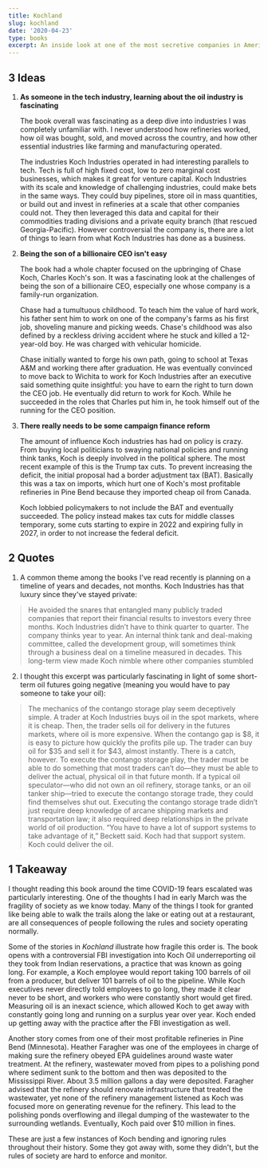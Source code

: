 ```yaml
---
title: Kochland
slug: kochland
date: '2020-04-23'
type: books
excerpt: An inside look at one of the most secretive companies in America.
---
```


## 3 Ideas

1. **As someone in the tech industry, learning about the oil industry is fascinating**

    The book overall was fascinating as a deep dive into industries I was completely unfamiliar with. I never understood how refineries worked, how oil was bought, sold, and moved across the country, and how other essential industries like farming and manufacturing operated.

    The industries Koch Industries operated in had interesting parallels to tech. Tech is full of high fixed cost, low to zero marginal cost businesses, which makes it great for venture capital. Koch Industries with its scale and knowledge of challenging industries, could make bets in the same ways. They could buy pipelines, store oil in mass quantities, or build out and invest in refineries at a scale that other companies could not. They then leveraged this data and capital for their commodities trading divisions and a private equity branch (that rescued Georgia-Pacific). However controversial the company is, there are a lot of things to learn from what Koch Industries has done as a business.

2. **Being the son of a billionaire CEO isn't easy**

    The book had a whole chapter focused on the upbringing of Chase Koch, Charles Koch's son. It was a fascinating look at the challenges of being the son of a billionaire CEO, especially one whose company is a family-run organization.

    Chase had a tumultuous childhood. To teach him the value of hard work, his father sent him to work on one of the company's farms as his first job, shoveling manure and picking weeds. Chase's childhood was also defined by a reckless driving accident where he stuck and killed a 12-year-old boy. He was charged with vehicular homicide.

    Chase initially wanted to forge his own path, going to school at Texas A&M and working there after graduation. He was eventually convinced to move back to Wichita to work for Koch Industries after an executive said something quite insightful: you have to earn the right to turn down the CEO job. He eventually did return to work for Koch. While he succeeded in the roles that Charles put him in, he took himself out of the running for the CEO position.

3. **There really needs to be some campaign finance reform**

    The amount of influence Koch industries has had on policy is crazy. From buying local politicians to swaying national policies and running think tanks, Koch is deeply involved in the political sphere. The most recent example of this is the Trump tax cuts. To prevent increasing the deficit, the initial proposal had a border adjustment tax (BAT). Basically this was a tax on imports, which hurt one of Koch's most profitable refineries in Pine Bend because they imported cheap oil from Canada.

    Koch lobbied policymakers to not include the BAT and eventually succeeded. The policy instead makes tax cuts for middle classes temporary, some cuts starting to expire in 2022 and expiring fully in 2027, in order to not increase the federal deficit.

## 2 Quotes

1. A common theme among the books I've read recently is planning on a timeline of years and decades, not months. Koch Industries has that luxury since they've stayed private:
> He avoided the snares that entangled many publicly traded companies that report their financial results to investors every three months. Koch Industries didn’t have to think quarter to quarter. The company thinks year to year. An internal think tank and deal-making committee, called the development group, will sometimes think through a business deal on a timeline measured in decades. This long-term view made Koch nimble where other companies stumbled

2. I thought this excerpt was particularly fascinating in light of some short-term oil futures going negative (meaning you would have to pay someone to take your oil):
> The mechanics of the contango storage play seem deceptively simple. A trader at Koch Industries buys oil in the spot markets, where it is cheap. Then, the trader sells oil for delivery in the futures markets, where oil is more expensive. When the contango gap is $8, it is easy to picture how quickly the profits pile up. The trader can buy oil for $35 and sell it for $43, almost instantly.
There is a catch, however. To execute the contango storage play, the trader must be able to do something that most traders can’t do—they must be able to deliver the actual, physical oil in that future month. If a typical oil speculator—who did not own an oil refinery, storage tanks, or an oil tanker ship—tried to execute the contango storage trade, they could find themselves shut out. Executing the contango storage trade didn’t just require deep knowledge of arcane shipping markets and transportation law; it also required deep relationships in the private world of oil production. “You have to have a lot of support systems to take advantage of it,” Beckett said. Koch had that support system. Koch could deliver the oil.

## 1 Takeaway

I thought reading this book around the time COVID-19 fears escalated was particularly interesting. One of the thoughts I had in early March was the fragility of society as we know today. Many of the things I took for granted like being able to walk the trails along the lake or eating out at a restaurant, are all consequences of people following the rules and society operating normally.

Some of the stories in *Kochland* illustrate how fragile this order is. The book opens with a controversial FBI investigation into Koch Oil underreporting oil they took from Indian reservations, a practice that was known as going long. For example, a Koch employee would report taking 100 barrels of oil from a producer, but deliver 101 barrels of oil to the pipeline. While Koch executives never directly told employees to go long, they made it clear never to be short, and workers who were constantly short would get fired. Measuring oil is an inexact science, which allowed Koch to get away with constantly going long and running on a surplus year over year. Koch ended up getting away with the practice after the FBI investigation as well.

Another story comes from one of their most profitable refineries in Pine Bend (Minnesota). Heather Faragher was one of the employees in charge of making sure the refinery obeyed EPA guidelines around waste water treatment. At the refinery, wastewater moved from pipes to a polishing pond where sediment sunk to the bottom and then was deposited to the Mississippi River. About 3.5 million gallons a day were deposited. Faragher advised that the refinery should renovate infrastructure that treated the wastewater, yet none of the refinery management listened as Koch was focused more on generating revenue for the refinery. This lead to the polishing ponds overflowing and illegal dumping of the wastewater to the surrounding wetlands. Eventually, Koch paid over $10 million in fines.

These are just a few instances of Koch bending and ignoring rules throughout their history. Some they got away with, some they didn't, but the rules of society are hard to enforce and monitor.
